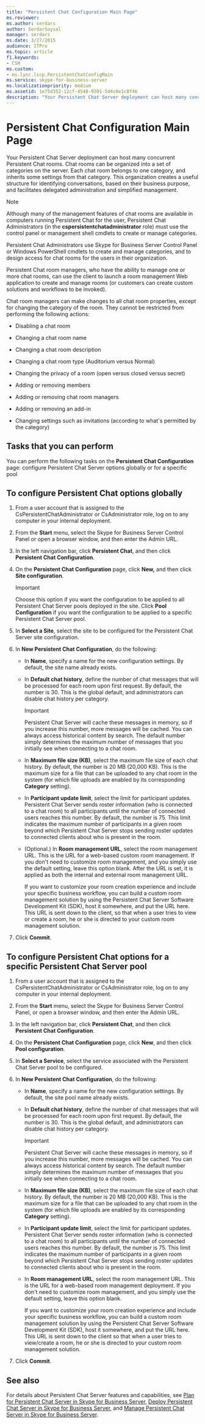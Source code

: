 ```yaml
---
title: "Persistent Chat Configuration Main Page"
ms.reviewer: 
ms.author: serdars
author: SerdarSoysal
manager: serdars
ms.date: 3/27/2015
audience: ITPro
ms.topic: article
f1.keywords:
- CSH
ms.custom:
- ms.lync.lscp.PersistentChatConfigMain
ms.service: skype-for-business-server
ms.localizationpriority: medium
ms.assetid: 1e75d352-12cf-4548-9301-5d4c0e1c8f46
description: "Your Persistent Chat Server deployment can host many concurrent Persistent Chat rooms. Chat rooms can be organized into a set of categories on the server. Each chat room belongs to one category, and inherits some settings from that category. This organization creates a useful structure for identifying conversations, based on their business purpose, and facilitates delegated administration and simplified management."
---
```


# Persistent Chat Configuration Main Page
 
Your Persistent Chat Server deployment can host many concurrent Persistent Chat rooms. Chat rooms can be organized into a set of categories on the server. Each chat room belongs to one category, and inherits some settings from that category. This organization creates a useful structure for identifying conversations, based on their business purpose, and facilitates delegated administration and simplified management.
  
> [!NOTE]
> Although many of the management features of chat rooms are available in computers running Persistent Chat for the user, Persistent Chat Administrators (in the **cspersistentchatadministrator** role) must use the control panel or management shell cmdlets to create or manage categories.
  
Persistent Chat Administrators use Skype for Business Server Control Panel or Windows PowerShell cmdlets to create and manage categories, and to design access for chat rooms for the users in their organization.
  
Persistent Chat room managers, who have the ability to manage one or more chat rooms, can use the client to launch a room management Web application to create and manage rooms (or customers can create custom solutions and workflows to be invoked). 
  
Chat room managers can make changes to all chat room properties, except for changing the category of the room. They cannot be restricted from performing the following actions:
  
- Disabling a chat room
    
- Changing a chat room name
    
- Changing a chat room description
    
- Changing a chat room type (Auditorium versus Normal)
    
- Changing the privacy of a room (open versus closed versus secret)
    
- Adding or removing members
    
- Adding or removing chat room managers
    
- Adding or removing an add-in
    
- Changing settings such as invitations (according to what's permitted by the category)
    
## Tasks that you can perform

You can perform the following tasks on the **Persistent Chat Configuration** page: configure Persistent Chat Server options globally or for a specific pool
  
## To configure Persistent Chat options globally

1. From a user account that is assigned to the CsPersistentChatAdministrator or CsAdministrator role, log on to any computer in your internal deployment.
    
2. From the **Start** menu, select the Skype for Business Server Control Panel or open a browser window, and then enter the Admin URL.
    
3. In the left navigation bar, click **Persistent Chat**, and then click **Persistent Chat Configuration**.
    
4. On the **Persistent Chat Configuration** page, click **New,** and then click **Site configuration**.
    
    > [!IMPORTANT]
    > Choose this option if you want the configuration to be applied to all Persistent Chat Server pools deployed in the site. Click **Pool Configuration** if you want the configuration to be applied to a specific Persistent Chat Server pool.
  
5. In **Select a Site**, select the site to be configured for the Persistent Chat Server site configuration.
    
6. In **New Persistent Chat Configuration**, do the following:
    
   - In **Name**, specify a name for the new configuration settings. By default, the site name already exists.
    
   - In **Default chat history**, define the number of chat messages that will be processed for each room upon first request. By default, the number is 30. This is the global default, and administrators can disable chat history per category.
    
     > [!IMPORTANT]
     > Persistent Chat Server will cache these messages in memory, so if you increase this number, more messages will be cached. You can always access historical content by search. The default number simply determines the maximum number of messages that you initially see when connecting to a chat room. 
  
   - In **Maximum file size (KB)**, select the maximum file size of each chat history. By default, the number is 20 MB (20,000 KB). This is the maximum size for a file that can be uploaded to any chat room in the system (for which file uploads are enabled by its corresponding **Category** setting).
    
   - In **Participant update limit**, select the limit for participant updates. Persistent Chat Server sends roster information (who is connected to a chat room) to all participants until the number of connected users reaches this number. By default, the number is 75. This limit indicates the maximum number of participants in a given room beyond which Persistent Chat Server stops sending roster updates to connected clients about who is present in the room.
    
   - (Optional.) In **Room management URL**, select the room management URL. This is the URL for a web-based custom room management. If you don't need to customize room management, and you simply use the default setting, leave this option blank. After the URL is set, it is applied as both the internal and external room management URL.
    
     If you want to customize your room creation experience and include your specific business workflow, you can build a custom room management solution by using the Persistent Chat Server Software Development Kit (SDK), host it somewhere, and put the URL here. This URL is sent down to the client, so that when a user tries to view or create a room, he or she is directed to your custom room management solution.
    
7. Click **Commit**.
    
## To configure Persistent Chat options for a specific Persistent Chat Server pool

1. From a user account that is assigned to the CsPersistentChatAdministrator or CsAdministrator role, log on to any computer in your internal deployment.
    
2. From the **Start** menu, select the Skype for Business Server Control Panel, or open a browser window, and then enter the Admin URL.
    
3. In the left navigation bar, click **Persistent Chat**, and then click **Persistent Chat Configuration**.
    
4. On the **Persistent Chat Configuration** page, click **New**, and then click **Pool configuration**.
    
5. In **Select a Service**, select the service associated with the Persistent Chat Server pool to be configured.
    
6. In **New Persistent Chat Configuration**, do the following:
    
   - In **Name**, specify a name for the new configuration settings. By default, the site pool name already exists.
    
   - In **Default chat history**, define the number of chat messages that will be processed for each room upon first request. By default, the number is 30. This is the global default, and administrators can disable chat history per category.
    
     > [!IMPORTANT]
     > Persistent Chat Server will cache these messages in memory, so if you increase this number, more messages will be cached. You can always access historical content by search. The default number simply determines the maximum number of messages that you initially see when connecting to a chat room. 
  
   - In **Maximum file size (KB)**, select the maximum file size of each chat history. By default, the number is 20 MB (20,000 KB). This is the maximum size for a file that can be uploaded to any chat room in the system (for which file uploads are enabled by its corresponding **Category** setting).
    
   - In **Participant update limit**, select the limit for participant updates. Persistent Chat Server sends roster information (who is connected to a chat room) to all participants until the number of connected users reaches this number. By default, the number is 75. This limit indicates the maximum number of participants in a given room beyond which Persistent Chat Server stops sending roster updates to connected clients about who is present in the room.
    
   - In **Room management URL**, select the room management URL. This is the URL for a web-based room management deployment. If you don't need to customize room management, and you simply use the default setting, leave this option blank.
    
     If you want to customize your room creation experience and include your specific business workflow, you can build a custom room management solution by using the Persistent Chat Server Software Development Kit (SDK), host it somewhere, and put the URL here. This URL is sent down to the client so that when a user tries to view/create a room, he or she is directed to your custom room management solution.
    
7. Click **Commit**.
    
## See also

For details about Persistent Chat Server features and capabilities, see [Plan for Persistent Chat Server in Skype for Business Server](../../plan-your-deployment/persistent-chat-server/persistent-chat-server.md), [Deploy Persistent Chat Server in Skype for Business Server](../../deploy/deploy-persistent-chat-server/deploy-persistent-chat-server.md), and [Manage Persistent Chat Server in Skype for Business Server](../../manage/persistent-chat/persistent-chat.md).
  

